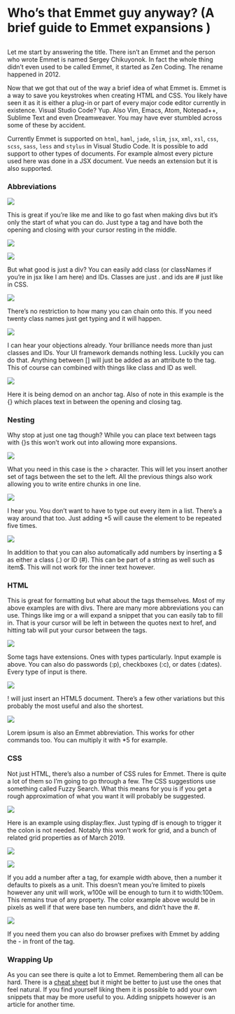 
# Who’s that Emmet guy anyway? (A brief guide to Emmet expansions )

## 

Let me start by answering the title. There isn’t an Emmet and the person who wrote Emmet is named Sergey Chikuyonok. In fact the whole thing didn’t even used to be called Emmet, it started as Zen Coding. The rename happened in 2012.

Now that we got that out of the way a brief idea of what Emmet is. Emmet is a way to save you keystrokes when creating HTML and CSS. You likely have seen it as it is either a plug-in or part of every major code editor currently in existence. Visual Studio Code? Yup. Also Vim, Emacs, Atom, Notepad++, Sublime Text and even Dreamweaver. You may have ever stumbled across some of these by accident.

Currently Emmet is supported on `html`, `haml`, `jade`, `slim`, `jsx`, `xml`, `xsl`, `css`, `scss`, `sass`, `less` and `stylus` in Visual Studio Code. It is possible to add support to other types of documents. For example almost every picture used here was done in a JSX document. Vue needs an extension but it is also supported.

### Abbreviations

![](1*Op1jwU27Ip1ZvCf3Q01rXA.jpeg)

This is great if you’re like me and like to go fast when making divs but it’s only the start of what you can do. Just type a tag and have both the opening and closing with your cursor resting in the middle.

![](1*o_bnG020pzACKdZ4qQ1DHA.png)

![](1*Y53_MknMj_PUF4ezHRIfLA.png)

But what good is just a div? You can easily add class (or classNames if you’re in jsx like I am here) and IDs. Classes are just . and ids are # just like in CSS.

![](1*a8ZIuVY6xyxv7D7RjPCR-A.png)

There’s no restriction to how many you can chain onto this. If you need twenty class names just get typing and it will happen.

![](1*fOUZQJU12VJ-xhMiRvfD3g.png)

I can hear your objections already. Your brilliance needs more than just classes and IDs. Your UI framework demands nothing less. Luckily you can do that. Anything between [] will just be added as an attribute to the tag. This of course can combined with things like class and ID as well.

![](1*Jzw_c_cUZ9xTqP9D9ayX3Q.png)

Here it is being demod on an anchor tag. Also of note in this example is the {} which places text in between the opening and closing tag.

### Nesting

Why stop at just one tag though? While you can place text between tags with {}s this won’t work out into allowing more expansions.

![](1*egL_okRXWtJR2Pc5bjM3Ag.png)

What you need in this case is the &gt; character. This will let you insert another set of tags between the set to the left. All the previous things also work allowing you to write entire chunks in one line.

![](1*BFl_gBDFNsfz09ClE2s3lQ.png)

I hear you. You don’t want to have to type out every item in a list. There’s a way around that too. Just adding *5 will cause the element to be repeated five times.

![](1*G183spJ0U24xzcXZ1W74PQ.png)

In addition to that you can also automatically add numbers by inserting a $ as either a class (.) or ID (#). This can be part of a string as well such as item$. This will not work for the inner text however.

### HTML

This is great for formatting but what about the tags themselves. Most of my above examples are with divs. There are many more abbreviations you can use. Things like img or a will expand a snippet that you can easily tab to fill in. That is your cursor will be left in between the quotes next to href, and hitting tab will put your cursor between the tags.

![](1*XuBCGLKXqL8Z30u_-f6lMQ.png)

Some tags have extensions. Ones with types particularly. Input example is above. You can also do passwords (:p), checkboxes (:c), or dates (:dates). Every type of input is there.

![](1*6F6sFrDHXxv5M3nW66Iaew.png)

! will just insert an HTML5 document. There’s a few other variations but this probably the most useful and also the shortest.

![](1*oDDt_xXx9xhWz1WRqDTxjg.png)

Lorem ipsum is also an Emmet abbreviation. This works for other commands too. You can multiply it with *5 for example.

### CSS

Not just HTML, there’s also a number of CSS rules for Emmet. There is quite a lot of them so I’m going to go through a few. The CSS suggestions use something called Fuzzy Search. What this means for you is if you get a rough approximation of what you want it will probably be suggested.

![](1*pqkeobC5JJKbGBejBUz7-A.png)

Here is an example using display:flex. Just typing df is enough to trigger it the colon is not needed. Notably this won’t work for grid, and a bunch of related grid properties as of March 2019.

![](1*S_OwDfMbp9qepOeXswgYvg.png)

![](1*TmbIIu0t7Wi5s07uQY70Vg.png)

If you add a number after a tag, for example width above, then a number it defaults to pixels as a unit. This doesn’t mean you’re limited to pixels however any unit will work, w100e will be enough to turn it to width:100em. This remains true of any property. The color example above would be in pixels as well if that were base ten numbers, and didn’t have the #.

![](1*TNxReQj9-hwjL2ScntnLMQ.png)

If you need them you can also do browser prefixes with Emmet by adding the - in front of the tag.

### Wrapping Up

As you can see there is quite a lot to Emmet. Remembering them all can be hard. There is a [cheat sheet](https://docs.emmet.io/cheat-sheet/) but it might be better to just use the ones that feel natural. If you find yourself liking them it is possible to add your own snippets that may be more useful to you. Adding snippets however is an article for another time.